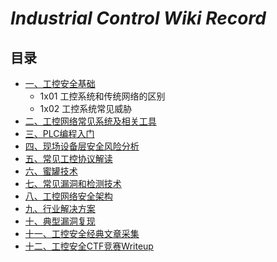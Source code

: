 # *Industrial Control Wiki Record* 

目录
---
- [一、工控安全基础](https://github.com/Bin4xin/Industrial-Control-Wiki-Record/blob/master/ICWR-I.md)
	- 1x01 工控系统和传统网络的区别
	- 1x02 工控系统常见威胁
- [二、工控网络常见系统及相关工具](https://github.com/Bin4xin/Industrial-Control-Wiki-Record/blob/master/ICWR-II.md)
- [三、PLC编程入门](https://github.com/Bin4xin/Industrial-Control-Wiki-Record/blob/master/ICWR-III.md)
- [四、现场设备层安全风险分析](https://github.com/Bin4xin/Industrial-Control-Wiki-Record/blob/master/ICWR-IV.md)
- [五、常见工控协议解读](https://github.com/Bin4xin/Industrial-Control-Wiki-Record/blob/master/ICWR-V.md)
- [六、蜜罐技术](https://github.com/Bin4xin/Industrial-Control-Wiki-Record/blob/master/ICWR-VI.md)
- [七、常见漏洞和检测技术](https://github.com/Bin4xin/Industrial-Control-Wiki-Record/blob/master/ICWR-VII.md)
- [八、工控网络安全架构](https://github.com/Bin4xin/Industrial-Control-Wiki-Record/blob/master/ICWR-VIII.md)
- [九、行业解决方案](https://github.com/Bin4xin/Industrial-Control-Wiki-Record/blob/master/ICWR-IX.md)
- [十、典型漏洞复现](https://github.com/Bin4xin/Industrial-Control-Wiki-Record/blob/master/ICWR-X.md)
- [十一、工控安全经典文章采集](https://github.com/Bin4xin/Industrial-Control-Wiki-Record/blob/master/ICWR-XI.md)
- [十二、工控安全CTF竞赛Writeup](https://github.com/Bin4xin/Industrial-Control-Wiki-Record/blob/master/ICWR-XII.md)
